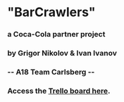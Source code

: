 # "BarCrawlers" 
### a Coca-Cola partner project
### by Grigor Nikolov & Ivan Ivanov 
### -- A18 Team Carlsberg --

### Access the [Trello board here](https://trello.com/b/7qJ5V83k/coca-cola-project "Trello board").


